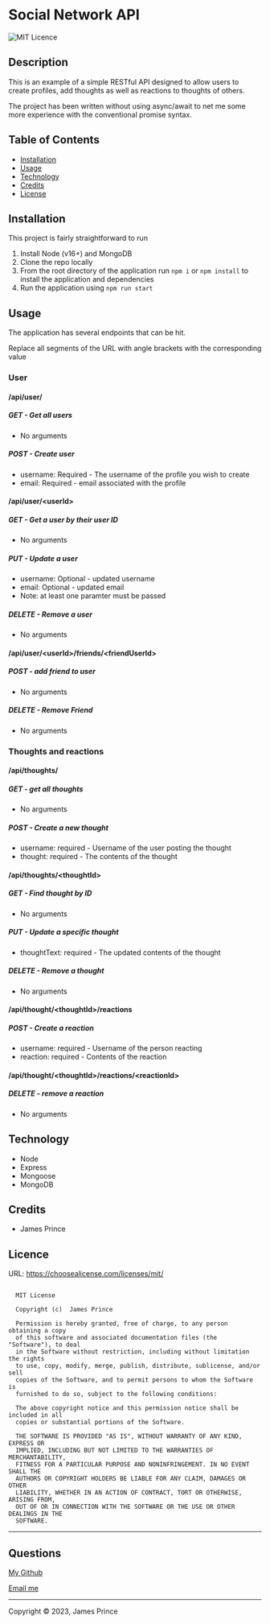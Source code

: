 
# Social Network API

![MIT Licence](https://img.shields.io/badge/licence-MIT-green?style=flat)

## Description

This is an example of a simple RESTful API designed to allow users to create profiles, add thoughts as well as reactions to thoughts of others. 

The project has been written without using async/await to net me some more experience with the conventional promise syntax. 

## Table of Contents 

- [Installation](#installation)
- [Usage](#usage)
- [Technology](#technology)
- [Credits](#credits)
- [License](#licence)

## Installation

This project is fairly straightforward to run
1. Install Node (v16+) and MongoDB
2. Clone the repo locally
3. From the root directory of the application run `npm i` or `npm install` to install the application and dependencies
4. Run the application using `npm run start` 

## Usage

The application has several endpoints that can be hit. 

Replace all segments of the URL with angle brackets with the corresponding value

### User

#### **/api/user/**

##### GET - Get all users
- No arguments

##### POST - Create user
- username: Required - The username of the profile you wish to create
- email: Required - email associated with the profile

#### **/api/user/\<userId>**

##### GET - Get a user by their user ID
- No arguments

##### PUT - Update a user
- username: Optional - updated username
- email: Optional - updated email
- Note: at least one paramter must be passed

##### DELETE - Remove a user
- No arguments

#### **/api/user/\<userId>/friends/\<friendUserId>**

##### POST - add friend to user
- No arguments

##### DELETE - Remove Friend
- No arguments


### Thoughts and reactions

#### **/api/thoughts/**

##### GET - get all thoughts
- No arguments

##### POST - Create a new thought 
- username: required - Username of the user posting the thought
- thought: required - The contents of the thought 

#### **/api/thoughts/\<thoughtId>**

##### GET - Find thought by ID
- No arguments

##### PUT - Update a specific thought
- thoughtText: required - The updated contents of the thought

##### DELETE - Remove a thought
- No arguments

#### **/api/thought/\<thoughtId>/reactions**

##### POST - Create a reaction
- username: required - Username of the person reacting
- reaction: required - Contents of the reaction

#### **/api/thought/\<thoughtId>/reactions/\<reactionId>**

##### DELETE - remove a reaction
- No arguments

## Technology

- Node
- Express
- Mongoose
- MongoDB


## Credits

- James Prince



## Licence

URL: https://choosealicense.com/licenses/mit/

```

  MIT License

  Copyright (c)  James Prince
  
  Permission is hereby granted, free of charge, to any person obtaining a copy
  of this software and associated documentation files (the "Software"), to deal
  in the Software without restriction, including without limitation the rights
  to use, copy, modify, merge, publish, distribute, sublicense, and/or sell
  copies of the Software, and to permit persons to whom the Software is
  furnished to do so, subject to the following conditions:
  
  The above copyright notice and this permission notice shall be included in all
  copies or substantial portions of the Software.
  
  THE SOFTWARE IS PROVIDED "AS IS", WITHOUT WARRANTY OF ANY KIND, EXPRESS OR
  IMPLIED, INCLUDING BUT NOT LIMITED TO THE WARRANTIES OF MERCHANTABILITY,
  FITNESS FOR A PARTICULAR PURPOSE AND NONINFRINGEMENT. IN NO EVENT SHALL THE
  AUTHORS OR COPYRIGHT HOLDERS BE LIABLE FOR ANY CLAIM, DAMAGES OR OTHER
  LIABILITY, WHETHER IN AN ACTION OF CONTRACT, TORT OR OTHERWISE, ARISING FROM,
  OUT OF OR IN CONNECTION WITH THE SOFTWARE OR THE USE OR OTHER DEALINGS IN THE
  SOFTWARE.
```

  

---


## Questions

[My Github](https://github.com/Auralise)

[Email me](mailto:james.prince1@gmail.com)

---

Copyright &copy; 2023, James Prince
